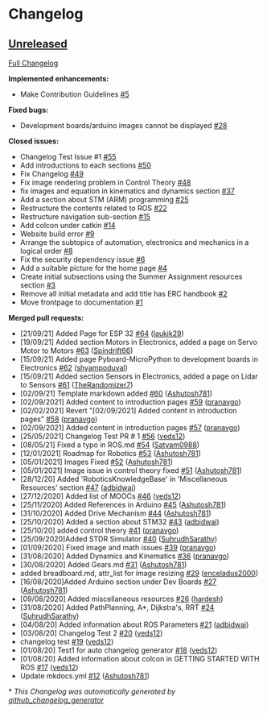# Changelog

## [Unreleased](https://github.com/ERC-BPGC/handbook/tree/HEAD)

[Full Changelog](https://github.com/ERC-BPGC/handbook/compare/ef9957bc9c7386b7735728f7016ccb5eb2a81e79...HEAD)

**Implemented enhancements:**

- Make Contribution Guidelines [\#5](https://github.com/ERC-BPGC/handbook/issues/5)

**Fixed bugs:**

- Development boards/arduino images cannot be displayed [\#28](https://github.com/ERC-BPGC/handbook/issues/28)

**Closed issues:**

- Changelog Test Issue \#1 [\#55](https://github.com/ERC-BPGC/handbook/issues/55)
- Add introductions to each sections [\#50](https://github.com/ERC-BPGC/handbook/issues/50)
- Fix Changelog [\#49](https://github.com/ERC-BPGC/handbook/issues/49)
- Fix image rendering problem in Control Theory [\#48](https://github.com/ERC-BPGC/handbook/issues/48)
- fix images and equation in kinematics and dynamics section [\#37](https://github.com/ERC-BPGC/handbook/issues/37)
- Add a section about STM \(ARM\) programming [\#25](https://github.com/ERC-BPGC/handbook/issues/25)
- Restructure the contents related to ROS [\#22](https://github.com/ERC-BPGC/handbook/issues/22)
- Restructure navigation sub-section  [\#15](https://github.com/ERC-BPGC/handbook/issues/15)
- Add colcon under catkin [\#14](https://github.com/ERC-BPGC/handbook/issues/14)
- Website build error [\#9](https://github.com/ERC-BPGC/handbook/issues/9)
- Arrange the subtopics of automation, electronics and mechanics in a logical order [\#8](https://github.com/ERC-BPGC/handbook/issues/8)
- Fix the security dependency issue [\#6](https://github.com/ERC-BPGC/handbook/issues/6)
- Add a suitable picture for the home page [\#4](https://github.com/ERC-BPGC/handbook/issues/4)
- Create initial subsections using the Summer Assignment resources section [\#3](https://github.com/ERC-BPGC/handbook/issues/3)
- Remove all initial metadata and add title has ERC handbook [\#2](https://github.com/ERC-BPGC/handbook/issues/2)
- Move frontpage to documentation [\#1](https://github.com/ERC-BPGC/handbook/issues/1)

**Merged pull requests:**

- \[21/09/21\] Added Page for ESP 32  [\#64](https://github.com/ERC-BPGC/handbook/pull/64) ([laukik29](https://github.com/laukik29))
- \[19/09/21\] Added section Motors in Electronics, added a page on Servo Motor to Motors  [\#63](https://github.com/ERC-BPGC/handbook/pull/63) ([Spindrift66](https://github.com/Spindrift66))
- \[15/09/21\] Added page Pyboard-MicroPython to development boards in Electronics [\#62](https://github.com/ERC-BPGC/handbook/pull/62) ([shyampoduval](https://github.com/shyampoduval))
- \[15/09/21\] Added section Sensors in Electronics, added a page on Lidar to Sensors   [\#61](https://github.com/ERC-BPGC/handbook/pull/61) ([TheRandomizer7](https://github.com/TheRandomizer7))
- \[02/09/21\] Template markdown added [\#60](https://github.com/ERC-BPGC/handbook/pull/60) ([Ashutosh781](https://github.com/Ashutosh781))
- \[02/09/2021\] Added content to introduction pages [\#59](https://github.com/ERC-BPGC/handbook/pull/59) ([pranavgo](https://github.com/pranavgo))
- \[02/02/2021\] Revert "\[02/09/2021\] Added content in introduction pages" [\#58](https://github.com/ERC-BPGC/handbook/pull/58) ([pranavgo](https://github.com/pranavgo))
- \[02/09/2021\] Added content in introduction pages [\#57](https://github.com/ERC-BPGC/handbook/pull/57) ([pranavgo](https://github.com/pranavgo))
- \[25/05/2021\] Changelog Test PR \# 1 [\#56](https://github.com/ERC-BPGC/handbook/pull/56) ([veds12](https://github.com/veds12))
- \[08/05/21\] Fixed a typo in ROS.md [\#54](https://github.com/ERC-BPGC/handbook/pull/54) ([Satyam0988](https://github.com/Satyam0988))
- \[12/01/2021\] Roadmap for Robotics [\#53](https://github.com/ERC-BPGC/handbook/pull/53) ([Ashutosh781](https://github.com/Ashutosh781))
- \[05/01/2021\] Images Fixed [\#52](https://github.com/ERC-BPGC/handbook/pull/52) ([Ashutosh781](https://github.com/Ashutosh781))
- \[05/01/2021\] Image issue in control theory fixed [\#51](https://github.com/ERC-BPGC/handbook/pull/51) ([Ashutosh781](https://github.com/Ashutosh781))
- \[28/12/20\] Added 'RoboticsKnowledgeBase' in 'Miscellaneous Resources' section  [\#47](https://github.com/ERC-BPGC/handbook/pull/47) ([adbidwai](https://github.com/adbidwai))
- \[27/12/2020\] Added list of MOOCs [\#46](https://github.com/ERC-BPGC/handbook/pull/46) ([veds12](https://github.com/veds12))
- \[25/11/2020\] Added References in Arduino [\#45](https://github.com/ERC-BPGC/handbook/pull/45) ([Ashutosh781](https://github.com/Ashutosh781))
- \[31/10/2020\] Added Drive Mechanism [\#44](https://github.com/ERC-BPGC/handbook/pull/44) ([Ashutosh781](https://github.com/Ashutosh781))
- \[25/10/2020\] Added a section about STM32  [\#43](https://github.com/ERC-BPGC/handbook/pull/43) ([adbidwai](https://github.com/adbidwai))
- \[25/10/20\] added control theory [\#41](https://github.com/ERC-BPGC/handbook/pull/41) ([pranavgo](https://github.com/pranavgo))
- \[25/09/2020\]Added STDR Simulator [\#40](https://github.com/ERC-BPGC/handbook/pull/40) ([SuhrudhSarathy](https://github.com/SuhrudhSarathy))
- \[01/09/2020\] Fixed image and math issues [\#39](https://github.com/ERC-BPGC/handbook/pull/39) ([pranavgo](https://github.com/pranavgo))
- \[31/08/2020\] Added Dynamics and Kinematics [\#36](https://github.com/ERC-BPGC/handbook/pull/36) ([pranavgo](https://github.com/pranavgo))
- \[30/08/2020\] Added Gears.md [\#31](https://github.com/ERC-BPGC/handbook/pull/31) ([Ashutosh781](https://github.com/Ashutosh781))
- added breadboard.md, attr\_list for image resizing [\#29](https://github.com/ERC-BPGC/handbook/pull/29) ([enceladus2000](https://github.com/enceladus2000))
- \[16/08/2020\]Added Arduino section under Dev Boards [\#27](https://github.com/ERC-BPGC/handbook/pull/27) ([Ashutosh781](https://github.com/Ashutosh781))
- \[09/08/2020\] Added miscellaneous resources [\#26](https://github.com/ERC-BPGC/handbook/pull/26) ([hardesh](https://github.com/hardesh))
- \[31/08/2020\] Added PathPlanning, A\*, Dijkstra's, RRT [\#24](https://github.com/ERC-BPGC/handbook/pull/24) ([SuhrudhSarathy](https://github.com/SuhrudhSarathy))
- \[04/08/20\] Added information about ROS Parameters [\#21](https://github.com/ERC-BPGC/handbook/pull/21) ([adbidwai](https://github.com/adbidwai))
- \[03/08/20\] Changelog Test 2 [\#20](https://github.com/ERC-BPGC/handbook/pull/20) ([veds12](https://github.com/veds12))
- changelog test [\#19](https://github.com/ERC-BPGC/handbook/pull/19) ([veds12](https://github.com/veds12))
- \[01/08/20\] Test1 for auto changelog generator [\#18](https://github.com/ERC-BPGC/handbook/pull/18) ([veds12](https://github.com/veds12))
- \[01/08/20\] Added information about colcon in GETTING STARTED WITH ROS [\#17](https://github.com/ERC-BPGC/handbook/pull/17) ([veds12](https://github.com/veds12))
- Update mkdocs.yml [\#12](https://github.com/ERC-BPGC/handbook/pull/12) ([Ashutosh781](https://github.com/Ashutosh781))



\* *This Changelog was automatically generated by [github_changelog_generator](https://github.com/github-changelog-generator/github-changelog-generator)*

